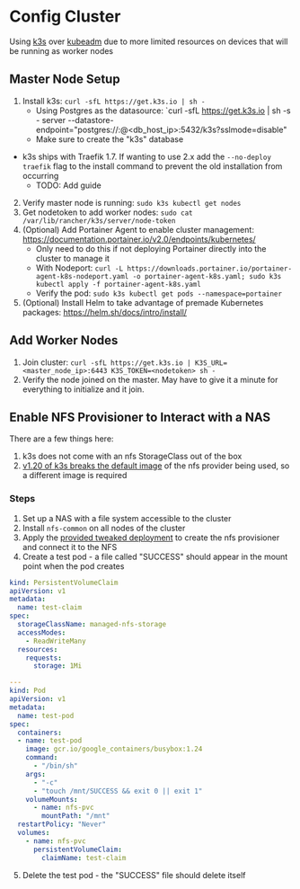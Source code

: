 # Config Cluster

Using [k3s](https://rancher.com/docs/k3s/latest/en/quick-start/#install-script) over [kubeadm](https://kubernetes.io/docs/setup/production-environment/tools/kubeadm/install-kubeadm/) due to more limited resources on devices that will be running as worker nodes

## Master Node Setup

1. Install k3s: `curl -sfL https://get.k3s.io | sh -`
    * Using Postgres as the datasource: `curl -sfL https://get.k3s.io | sh -s - server   --datastore-endpoint="postgres://<user>:<pass>@<db_host_ip>:5432/k3s?sslmode=disable"
    * Make sure to create the "k3s" database
  * k3s ships with Traefik 1.7. If wanting to use 2.x add the `--no-deploy traefik` flag to the install command to prevent the old installation from occurring
    * TODO: Add guide
2. Verify master node is running: `sudo k3s kubectl get nodes`
3. Get nodetoken to add worker nodes: `sudo cat /var/lib/rancher/k3s/server/node-token`
4. (Optional) Add Portainer Agent to enable cluster management: https://documentation.portainer.io/v2.0/endpoints/kubernetes/
    * Only need to do this if not deploying Portainer directly into the cluster to manage it
    * With Nodeport: `curl -L https://downloads.portainer.io/portainer-agent-k8s-nodeport.yaml -o portainer-agent-k8s.yaml; sudo k3s kubectl apply -f portainer-agent-k8s.yaml`
    * Verify the pod: `sudo k3s kubectl get pods --namespace=portainer`
5. (Optional) Install Helm to take advantage of premade Kubernetes packages: https://helm.sh/docs/intro/install/

## Add Worker Nodes

1. Join cluster: `curl -sfL https://get.k3s.io | K3S_URL=<master_node_ip>:6443 K3S_TOKEN=<nodetoken> sh -`
2. Verify the node joined on the master. May have to give it a minute for everything to initialize and it join.

## Enable NFS Provisioner to Interact with a NAS

There are a few things here:

1. k3s does not come with an nfs StorageClass out of the box
2. [v1.20 of k3s breaks the default image](https://github.com/kubernetes-sigs/nfs-subdir-external-provisioner/issues/25#issuecomment-818762464) of the nfs provider being used, so a different image is required

### Steps

1. Set up a NAS with a file system accessible to the cluster
2. Install `nfs-common` on all nodes of the cluster
3. Apply the [provided tweaked deployment](../nfsVolumeProvisioner.yaml) to create the nfs provisioner and connect it to the NFS
4. Create a test pod - a file called "SUCCESS" should appear in the mount point when the pod creates
``` yaml
kind: PersistentVolumeClaim
apiVersion: v1
metadata:
  name: test-claim
spec:
  storageClassName: managed-nfs-storage
  accessModes:
    - ReadWriteMany
  resources:
    requests:
      storage: 1Mi

---
kind: Pod
apiVersion: v1
metadata:
  name: test-pod
spec:
  containers:
  - name: test-pod
    image: gcr.io/google_containers/busybox:1.24
    command:
      - "/bin/sh"
    args:
      - "-c"
      - "touch /mnt/SUCCESS && exit 0 || exit 1"
    volumeMounts:
      - name: nfs-pvc
        mountPath: "/mnt"
  restartPolicy: "Never"
  volumes:
    - name: nfs-pvc
      persistentVolumeClaim:
        claimName: test-claim
```
5. Delete the test pod - the "SUCCESS" file should delete itself